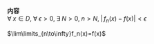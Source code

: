 **内容**  
$\forall\;x\in D,\;\forall\;\epsilon>0,\;\exists\;N>0,\;n>N,\;|\,f_n(x)-f(x)|<\epsilon$  
  
$\lim\limits_{n\to\infty}f_n(x)=f(x)$  

